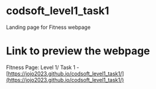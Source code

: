 # codsoft_level1_task1
 Landing page for Fitness webpage
# Link to preview the webpage
 FItness Page: Level 1/ Task 1 - [https://jojo2023.github.io/codsoft_level1_task1/](https://jojo2023.github.io/codsoft_level1_task1/)

